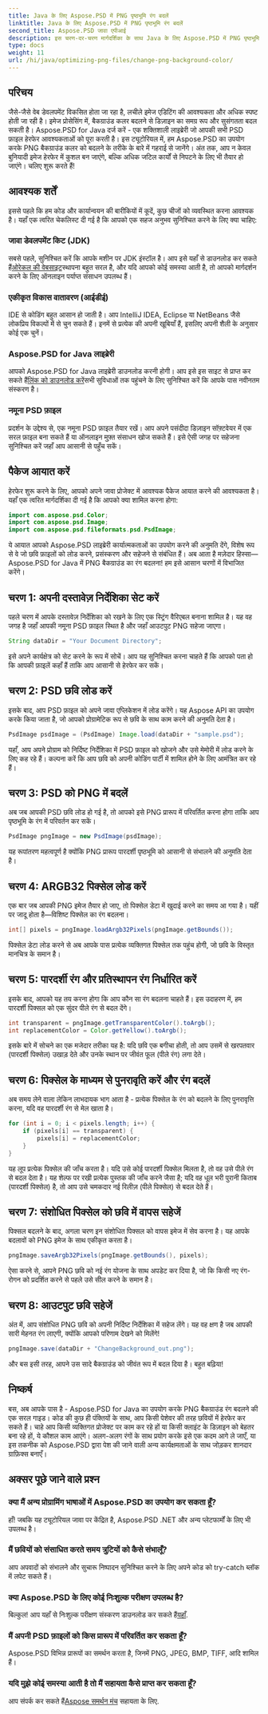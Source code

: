 ```yaml
---
title: Java के लिए Aspose.PSD में PNG पृष्ठभूमि रंग बदलें
linktitle: Java के लिए Aspose.PSD में PNG पृष्ठभूमि रंग बदलें
second_title: Aspose.PSD जावा एपीआई
description: इस चरण-दर-चरण मार्गदर्शिका के साथ Java के लिए Aspose.PSD में PNG पृष्ठभूमि रंग बदलने का तरीका जानें। आसान निर्देश और व्यावहारिक उदाहरण शामिल हैं।
type: docs
weight: 11
url: /hi/java/optimizing-png-files/change-png-background-color/
---
```

## परिचय
जैसे-जैसे वेब डेवलपमेंट विकसित होता जा रहा है, लचीले इमेज एडिटिंग की आवश्यकता और अधिक स्पष्ट होती जा रही है। इमेज प्रोसेसिंग में, बैकग्राउंड कलर बदलने से डिज़ाइन का समग्र रूप और सुसंगतता बदल सकती है। Aspose.PSD for Java दर्ज करें - एक शक्तिशाली लाइब्रेरी जो आपकी सभी PSD फ़ाइल हेरफेर आवश्यकताओं को पूरा करती है। इस ट्यूटोरियल में, हम Aspose.PSD का उपयोग करके PNG बैकग्राउंड कलर को बदलने के तरीके के बारे में गहराई से जानेंगे। अंत तक, आप न केवल बुनियादी इमेज हेरफेर में कुशल बन जाएंगे, बल्कि अधिक जटिल कार्यों से निपटने के लिए भी तैयार हो जाएंगे। चलिए शुरू करते हैं!
## आवश्यक शर्तें
इससे पहले कि हम कोड और कार्यान्वयन की बारीकियों में कूदें, कुछ चीजों को व्यवस्थित करना आवश्यक है। यहाँ एक त्वरित चेकलिस्ट दी गई है कि आपको एक सहज अनुभव सुनिश्चित करने के लिए क्या चाहिए:
### जावा डेवलपमेंट किट (JDK)
 सबसे पहले, सुनिश्चित करें कि आपके मशीन पर JDK इंस्टॉल है। आप इसे यहाँ से डाउनलोड कर सकते हैं[ओरेकल की वेबसाइट](https://www.oracle.com/java/technologies/javase-downloads.html)स्थापना बहुत सरल है, और यदि आपको कोई समस्या आती है, तो आपको मार्गदर्शन करने के लिए ऑनलाइन पर्याप्त संसाधन उपलब्ध हैं।
### एकीकृत विकास वातावरण (आईडीई)
IDE से कोडिंग बहुत आसान हो जाती है। आप IntelliJ IDEA, Eclipse या NetBeans जैसे लोकप्रिय विकल्पों में से चुन सकते हैं। इनमें से प्रत्येक की अपनी खूबियाँ हैं, इसलिए अपनी शैली के अनुसार कोई एक चुनें।
### Aspose.PSD for Java लाइब्रेरी
 आपको Aspose.PSD for Java लाइब्रेरी डाउनलोड करनी होगी। आप इसे इस साइट से प्राप्त कर सकते हैं[लिंक को डाउनलोड करें](https://releases.aspose.com/psd/java/)सभी सुविधाओं तक पहुंचने के लिए सुनिश्चित करें कि आपके पास नवीनतम संस्करण है।
### नमूना PSD फ़ाइल
प्रदर्शन के उद्देश्य से, एक नमूना PSD फ़ाइल तैयार रखें। आप अपने पसंदीदा डिज़ाइन सॉफ़्टवेयर में एक सरल फ़ाइल बना सकते हैं या ऑनलाइन मुफ़्त संसाधन खोज सकते हैं। इसे ऐसी जगह पर सहेजना सुनिश्चित करें जहाँ आप आसानी से पहुँच सकें।
## पैकेज आयात करें
हेरफेर शुरू करने के लिए, आपको अपने जावा प्रोजेक्ट में आवश्यक पैकेज आयात करने की आवश्यकता है। यहाँ एक त्वरित मार्गदर्शिका दी गई है कि आपको क्या शामिल करना होगा:
```java
import com.aspose.psd.Color;
import com.aspose.psd.Image;
import com.aspose.psd.fileformats.psd.PsdImage;
```
ये आयात आपको Aspose.PSD लाइब्रेरी कार्यात्मकताओं का उपयोग करने की अनुमति देंगे, विशेष रूप से वे जो छवि फ़ाइलों को लोड करने, प्रसंस्करण और सहेजने से संबंधित हैं।
अब आता है मज़ेदार हिस्सा—Aspose.PSD for Java में PNG बैकग्राउंड का रंग बदलना! हम इसे आसान चरणों में विभाजित करेंगे।
## चरण 1: अपनी दस्तावेज़ निर्देशिका सेट करें
पहले चरण में आपके दस्तावेज़ निर्देशिका को रखने के लिए एक स्ट्रिंग वैरिएबल बनाना शामिल है। यह वह जगह है जहाँ आपकी नमूना PSD फ़ाइल स्थित है और जहाँ आउटपुट PNG सहेजा जाएगा।
```java
String dataDir = "Your Document Directory";
```
इसे अपने कार्यक्षेत्र को सेट करने के रूप में सोचें। आप यह सुनिश्चित करना चाहते हैं कि आपको पता हो कि आपकी फ़ाइलें कहाँ हैं ताकि आप आसानी से हेरफेर कर सकें।
## चरण 2: PSD छवि लोड करें
इसके बाद, आप PSD फ़ाइल को अपने जावा एप्लिकेशन में लोड करेंगे। यह Aspose API का उपयोग करके किया जाता है, जो आपको प्रोग्रामेटिक रूप से छवि के साथ काम करने की अनुमति देता है।
```java
PsdImage psdImage = (PsdImage) Image.load(dataDir + "sample.psd");
```
यहाँ, आप अपने प्रोग्राम को निर्दिष्ट निर्देशिका में PSD फ़ाइल को खोजने और उसे मेमोरी में लोड करने के लिए कह रहे हैं। कल्पना करें कि आप छवि को अपनी कोडिंग पार्टी में शामिल होने के लिए आमंत्रित कर रहे हैं।
## चरण 3: PSD को PNG में बदलें
अब जब आपकी PSD छवि लोड हो गई है, तो आपको इसे PNG प्रारूप में परिवर्तित करना होगा ताकि आप पृष्ठभूमि के रंग में परिवर्तन कर सकें।
```java
PsdImage pngImage = new PsdImage(psdImage);
```
यह रूपांतरण महत्वपूर्ण है क्योंकि PNG प्रारूप पारदर्शी पृष्ठभूमि को आसानी से संभालने की अनुमति देता है।
## चरण 4: ARGB32 पिक्सेल लोड करें
एक बार जब आपकी PNG इमेज तैयार हो जाए, तो पिक्सेल डेटा में खुदाई करने का समय आ गया है। यहीं पर जादू होता है—विशिष्ट पिक्सेल का रंग बदलना।
```java
int[] pixels = pngImage.loadArgb32Pixels(pngImage.getBounds());
```
पिक्सेल डेटा लोड करने से अब आपके पास प्रत्येक व्यक्तिगत पिक्सेल तक पहुंच होगी, जो छवि के विस्तृत मानचित्र के समान है।
## चरण 5: पारदर्शी रंग और प्रतिस्थापन रंग निर्धारित करें
इसके बाद, आपको यह तय करना होगा कि आप कौन सा रंग बदलना चाहते हैं। इस उदाहरण में, हम पारदर्शी पिक्सल को एक सुंदर पीले रंग से बदल देंगे।
```java
int transparent = pngImage.getTransparentColor().toArgb();
int replacementColor = Color.getYellow().toArgb();
```
इसके बारे में सोचने का एक मजेदार तरीका यह है: यदि छवि एक बगीचा होती, तो आप उसमें से खरपतवार (पारदर्शी पिक्सेल) उखाड़ देते और उनके स्थान पर जीवंत फूल (पीले रंग) लगा देते।
## चरण 6: पिक्सेल के माध्यम से पुनरावृति करें और रंग बदलें
अब समय लेने वाला लेकिन लाभदायक भाग आता है - प्रत्येक पिक्सेल के रंग को बदलने के लिए पुनरावृत्ति करना, यदि वह पारदर्शी रंग से मेल खाता है।
```java
for (int i = 0; i < pixels.length; i++) {
    if (pixels[i] == transparent) {
        pixels[i] = replacementColor;
    }
}
```
यह लूप प्रत्येक पिक्सेल की जाँच करता है। यदि उसे कोई पारदर्शी पिक्सेल मिलता है, तो वह उसे पीले रंग से बदल देता है। यह शेल्फ पर रखी प्रत्येक पुस्तक की जाँच करने जैसा है; यदि वह धूल भरी पुरानी किताब (पारदर्शी पिक्सेल) है, तो आप उसे चमकदार नई रिलीज़ (पीले पिक्सेल) से बदल देते हैं।
## चरण 7: संशोधित पिक्सेल को छवि में वापस सहेजें
पिक्सल बदलने के बाद, अगला चरण इन संशोधित पिक्सल को वापस इमेज में सेव करना है। यह आपके बदलावों को PNG इमेज के साथ एकीकृत करता है।
```java
pngImage.saveArgb32Pixels(pngImage.getBounds(), pixels);
```
ऐसा करने से, आपने PNG छवि को नई रंग योजना के साथ अपडेट कर दिया है, जो कि किसी नए रंग-रोगन को प्रदर्शित करने से पहले उसे सील करने के समान है।
## चरण 8: आउटपुट छवि सहेजें
अंत में, आप संशोधित PNG छवि को अपनी निर्दिष्ट निर्देशिका में सहेज लेंगे। यह वह क्षण है जब आपकी सारी मेहनत रंग लाएगी, क्योंकि आपको परिणाम देखने को मिलेंगे!
```java
pngImage.save(dataDir + "ChangeBackground_out.png");
```
और बस इसी तरह, आपने उस सादे बैकग्राउंड को जीवंत रूप में बदल दिया है। बहुत बढ़िया!
## निष्कर्ष
बस, अब आपके पास है - Aspose.PSD for Java का उपयोग करके PNG बैकग्राउंड रंग बदलने की एक सरल गाइड। कोड की कुछ ही पंक्तियों के साथ, आप किसी पेशेवर की तरह छवियों में हेरफेर कर सकते हैं। चाहे आप किसी व्यक्तिगत प्रोजेक्ट पर काम कर रहे हों या किसी क्लाइंट के डिज़ाइन को बेहतर बना रहे हों, ये कौशल काम आएंगे। अलग-अलग रंगों के साथ प्रयोग करके इसे एक कदम आगे ले जाएँ, या इस तकनीक को Aspose.PSD द्वारा पेश की जाने वाली अन्य कार्यक्षमताओं के साथ जोड़कर शानदार ग्राफ़िक्स बनाएँ।
## अक्सर पूछे जाने वाले प्रश्न
### क्या मैं अन्य प्रोग्रामिंग भाषाओं में Aspose.PSD का उपयोग कर सकता हूँ?  
हाँ! जबकि यह ट्यूटोरियल जावा पर केंद्रित है, Aspose.PSD .NET और अन्य प्लेटफार्मों के लिए भी उपलब्ध है।
### मैं छवियों को संसाधित करते समय त्रुटियों को कैसे संभालूँ?  
आप अपवादों को संभालने और सुचारू निष्पादन सुनिश्चित करने के लिए अपने कोड को try-catch ब्लॉक में लपेट सकते हैं।
### क्या Aspose.PSD के लिए कोई निःशुल्क परीक्षण उपलब्ध है?  
 बिल्कुल! आप यहाँ से निःशुल्क परीक्षण संस्करण डाउनलोड कर सकते हैं[यहाँ](https://releases.aspose.com/).
### मैं अपनी PSD फ़ाइलों को किस प्रारूप में परिवर्तित कर सकता हूँ?  
Aspose.PSD विभिन्न प्रारूपों का समर्थन करता है, जिनमें PNG, JPEG, BMP, TIFF, आदि शामिल हैं।
### यदि मुझे कोई समस्या आती है तो मैं सहायता कैसे प्राप्त कर सकता हूँ?  
 आप संपर्क कर सकते हैं[Aspose समर्थन मंच](https://forum.aspose.com/c/psd/34) सहायता के लिए.